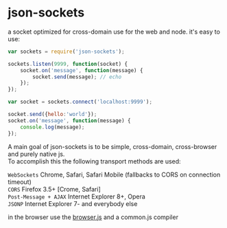 # json-sockets

a socket optimized for cross-domain use for the web and node. it's easy to use:

``` js
var sockets = require('json-sockets');

sockets.listen(9999, function(socket) {
	socket.on('message', function(message) {
		socket.send(message); // echo
	});
});

var socket = sockets.connect('localhost:9999');

socket.send({hello:'world'});
socket.on('message', function(message) {
	console.log(message);
});

```
A main goal of json-sockets is to be simple, cross-domain, cross-browser and purely native js.  
To accomplish this the following transport methods are used:

`WebSockets` Chrome, Safari, Safari Mobile (fallbacks to CORS on connection timeout)  
`CORS` Firefox 3.5+ [Crome, Safari]  
`Post-Message + AJAX` Internet Explorer 8+, Opera  
`JSONP` Internet Explorer 7- and everybody else  

in the browser use the [browser.js](https://github.com/gett/json-sockets/blob/master/browser.js) and a common.js compiler